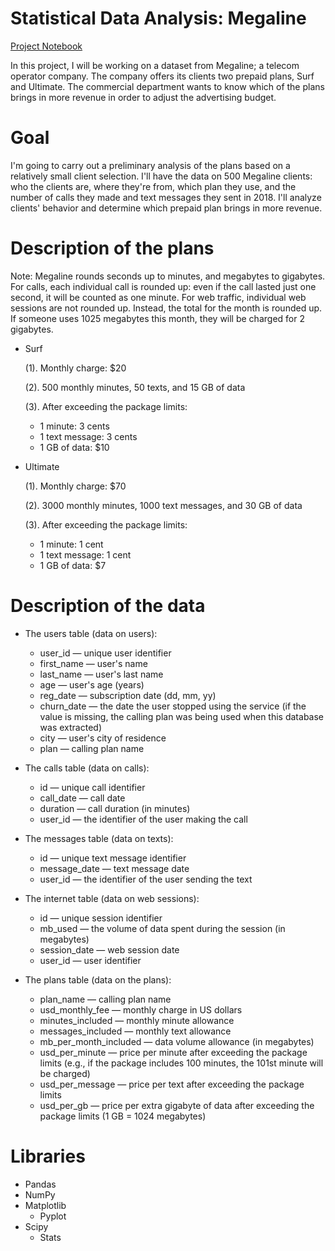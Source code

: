 # Statistical Data Analysis: Megaline
[Project Notebook](https://github.com/reondaze-a/tripleten-projects/blob/main/project-3/megaline-sda-project.ipynb)

In this project, I will be working on a dataset from Megaline; a telecom operator company. The company offers its clients two prepaid plans, Surf and Ultimate. The commercial department wants to know which of the plans brings in more revenue in order to adjust the advertising budget. 

# Goal
I'm going to carry out a preliminary analysis of the plans based on a relatively small client selection. I'll have the data on 500 Megaline clients: who the clients are, where they're from, which plan they use, and the number of calls they made and text messages they sent in 2018. I'll analyze clients' behavior and determine which prepaid plan brings in more revenue. 

# Description of the plans
Note: Megaline rounds seconds up to minutes, and megabytes to gigabytes. For calls, each individual call is rounded up: even if the call lasted just one second, it will be counted as one minute. For web traffic, individual web sessions are not rounded up. Instead, the total for the month is rounded up. If someone uses 1025 megabytes this month, they will be charged for 2 gigabytes.

- Surf

  (1). Monthly charge: $20
  
  (2). 500 monthly minutes, 50 texts, and 15 GB of data
  
  (3). After exceeding the package limits:
    - 1 minute: 3 cents
    - 1 text message: 3 cents
    - 1 GB of data: $10
      
- Ultimate

  (1). Monthly charge: $70
  
  (2). 3000 monthly minutes, 1000 text messages, and 30 GB of data
  
  (3). After exceeding the package limits:
    - 1 minute: 1 cent
    - 1 text message: 1 cent
    - 1 GB of data: $7

# Description of the data

- The users table (data on users):
   - user_id — unique user identifier
   - first_name — user's name
   - last_name — user's last name
   - age — user's age (years)
   - reg_date — subscription date (dd, mm, yy)
   - churn_date — the date the user stopped using the service (if the value is missing, the calling plan was being used when this database was extracted)
   - city — user's city of residence
   - plan — calling plan name
  
- The calls table (data on calls):
    - id — unique call identifier
    - call_date — call date
    - duration — call duration (in minutes)
    - user_id — the identifier of the user making the call

- The messages table (data on texts):
  - id — unique text message identifier
  - message_date — text message date
  - user_id — the identifier of the user sending the text

- The internet table (data on web sessions):
  - id — unique session identifier
  - mb_used — the volume of data spent during the session (in megabytes)
  - session_date — web session date
  - user_id — user identifier

- The plans table (data on the plans):
  - plan_name — calling plan name
  - usd_monthly_fee — monthly charge in US dollars
  - minutes_included — monthly minute allowance
  - messages_included — monthly text allowance
  - mb_per_month_included — data volume allowance (in megabytes)
  - usd_per_minute — price per minute after exceeding the package limits (e.g., if the package includes 100 minutes, the 101st minute will be charged)
  - usd_per_message — price per text after exceeding the package limits
  - usd_per_gb — price per extra gigabyte of data after exceeding the package limits (1 GB = 1024 megabytes)

# Libraries
- Pandas
- NumPy
- Matplotlib
  - Pyplot
- Scipy
  - Stats
